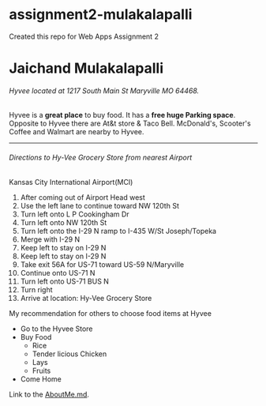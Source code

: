 # assignment2-mulakalapalli
Created this repo for Web Apps Assignment 2

# Jaichand Mulakalapalli
###### Hyvee located at 1217 South Main St Maryville MO 64468.
Hyvee is a **great place** to buy food. It has a **free huge Parking space**. Opposite to Hyvee there are At&t store & Taco Bell. McDonald's, Scooter's Coffee and Walmart are nearby to Hyvee.

---

###### Directions to Hy-Vee Grocery Store from nearest Airport
Kansas City International Airport(MCI)

1. After coming out of Airport Head west
2. Use the left lane to continue toward NW 120th St
3. Turn left onto L P Cookingham Dr
4. Turn left onto NW 120th St
5. Turn left onto the I-29 N ramp to I-435 W/St Joseph/Topeka
6. Merge with I-29 N
7. Keep left to stay on I-29 N
8. Keep left to stay on I-29 N
9. Take exit 56A for US-71 toward US-59 N/Maryville
10. Continue onto US-71 N
11. Turn left onto US-71 BUS N
12. Turn right
13. Arrive at location: Hy-Vee Grocery Store

My recommendation for others to choose food items at Hyvee

* Go to the Hyvee Store
* Buy Food
     * Rice
     * Tender licious Chicken
     * Lays
     * Fruits
* Come Home

 Link to the [AboutMe.md](https://github.com/mjaichand/assignment2-mulakalapalli/blob/main/AboutMe.md).